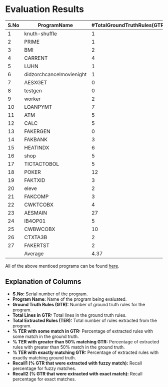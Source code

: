 # Evaluation Results

|S.No|ProgramName|#TotalGroundTruthRules(GTR)|#TotalLinesinGTR|#TotalExtractedRules(TER)|%TERwithsomematchinGTR|%TERwithgreaterthan50%matchingGTR|%TERwithexactlymatchingGTR|Recall1(%GTRextractedwithfuzzymatch)|Recall2(%GTRextractedwithexactmatch)|
|------|--------------|-------------------------|---------------------|-----------------------------|-------------------------------|-------------------------------------|------------------------------------|-----------------------------------------|-----------------------------------------|
|1|knuth-shuffle|1|7|1|100|100|100|100|100|
|2|PRIME|1|10|1|100|100|100|100|100|
|3|BMI|2|24|2|100|100|50|100|50|
|4|CARRENT|4|14|1|100|100|0|75|0|
|5|LUHN|1|32|2|50|50|50|100|100|
|6|didzorchcancelmovienight|1|24|2|0|0|0|0|0|
|7|AESXGET|0|0|3|N/A|N/A|N/A|N/A|N/A|
|8|testgen|0|0|6|N/A|N/A|N/A|N/A|N/A|
|9|worker|2|14|4|25|0|0|100|0|
|10|LOANPYMT|7|70|0|0|0|0|0|0|
|11|ATM|5|31|5|100|100|100|100|100|
|12|CALC|5|57|6|83.33|66.67|83.33|100|100|
|13|FAKERGEN|0|0|4|N/A|N/A|N/A|N/A|N/A|
|14|FAKBANK|3|80|6|66.67|50|50|100|100|
|15|HEATINDX|6|99|4|25|25|0|50|0|
|16|shop|5|55|7|71.43|71.43|71.43|100|100|
|17|TICTACTOBOL|5|54|9|55.56|55.56|33.33|80|60|
|18|POKER|12|58|9|88.89|88.89|33.33|100|25|
|19|FAKTXID|3|182|7|85.71|85.71|0|100|0|
|20|eleve|2|49|9|22.22|22.22|22.22|100|100|
|21|FAKCOMP|3|122|12|41.67|41.67|8.33|66.67|33.33|
|22|CWKTCOBX|4|62|10|20|10|10|25|25|
|23|AESMAIN|27|319|16|100|100|6.25|51.85|11.11|
|24|IB4OP01|5|248|24|54.17|54.17|0|60|0|
|25|CWBWCOBX|10|116|10|70|40|20|70|20|
|26|CTXTA3B|2|33|1|100|100|100|50|50|
|27|FAKERTST|2|30|3|33.33|0|0|50|0|
||Average|4.37|66.3|6.07|62.21|56.72|34.93|74.12|44.77|


All of the above mentioed programs can be found [here](https://github.com/Samveg-techie/BusinessRuleExtraction).

## Explanation of Columns

- **S.No:** Serial number of the program.
- **Program Name:** Name of the program being evaluated.
- **Ground Truth Rules (GTR):** Number of ground truth rules for the program.
- **Total Lines in GTR:** Total lines in the ground truth rules.
- **Total Extracted Rules (TER):** Total number of rules extracted from the program.
- **% TER with some match in GTR:** Percentage of extracted rules with some match in the ground truth.
- **% TER with greater than 50% matching GTR:** Percentage of extracted rules with greater than 50% match in the ground truth.
- **% TER with exactly matching GTR:** Percentage of extracted rules with exactly matching ground truth.
- **Recall1 (% GTR that were extracted with fuzzy match):** Recall percentage for fuzzy matches.
- **Recall2 (% GTR that were extracted with exact match):** Recall percentage for exact matches.
